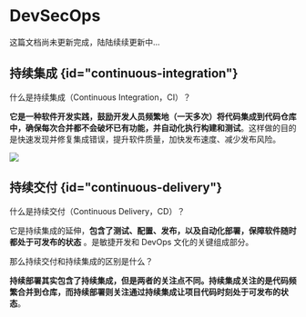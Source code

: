 # DevSecOps

这篇文档尚未更新完成，陆陆续续更新中...

## 持续集成 {id="continuous-integration"}

什么是持续集成（Continuous Integration，CI）？

**它是一种软件开发实践，鼓励开发人员频繁地（一天多次）将代码集成到代码仓库中，确保每次合并都不会破坏已有功能，并自动化执行构建和测试**。这样做的目的是快速发现并修复集成错误，提升软件质量，加快发布速度、减少发布风险。

![](http://file-linker.oss-cn-hangzhou.aliyuncs.com/edh5ky9taI3YmciIeWce.png)

## 持续交付 {id="continuous-delivery"}

什么是持续交付（Continuous Delivery，CD）？

它是持续集成的延伸，**包含了测试、配置、发布，以及自动化部署，保障软件随时都处于可发布的状态** 。是敏捷开发和 DevOps 文化的关键组成部分。

那么持续交付和持续集成的区别是什么？

**持续部署其实包含了持续集成，但是两者的关注点不同。持续集成关注的是代码频繁合并到仓库，而持续部署则关注通过持续集成让项目代码时刻处于可发布的状态**。
